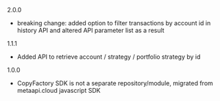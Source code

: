 2.0.0
  - breaking change: added option to filter transactions by account id in history API and altered API parameter list as a result

1.1.1
  - Added API to retrieve account / strategy / portfolio strategy by id

1.0.0
  - CopyFactory SDK is not a separate repository/module, migrated from metaapi.cloud javascript SDK